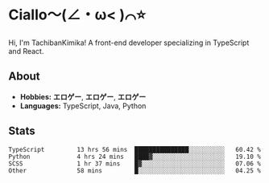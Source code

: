 # Ciallo～(∠・ω< )⌒⭐️

Hi, I'm TachibanKimika! A front-end developer specializing in TypeScript and React.

## About
- **Hobbies:** **エロゲー**, **エロゲー**, **エロゲー**
- **Languages:** TypeScript, Java, Python

## Stats
<!--START_SECTION:waka-->

```text
TypeScript         13 hrs 56 mins  ███████████████░░░░░░░░░░   60.42 %
Python             4 hrs 24 mins   ████▓░░░░░░░░░░░░░░░░░░░░   19.10 %
SCSS               1 hr 37 mins    █▓░░░░░░░░░░░░░░░░░░░░░░░   07.06 %
Other              58 mins         █░░░░░░░░░░░░░░░░░░░░░░░░   04.25 %
```

<!--END_SECTION:waka-->

<!-- ![Metrics](https://metrics.lecoq.io/TachibanaKimika?template=classic&base.activity=0&base.community=0&base.repositories=0&languages=1&isocalendar=1&isocalendar.duration=half-year&languages.limit=8&languages.sections=most-used&languages.colors=github&languages.threshold=0%25&languages.indepth=false&languages.recent.load=300&languages.recent.days=14&config.timezone=Asia%2FShanghai)
 -->
